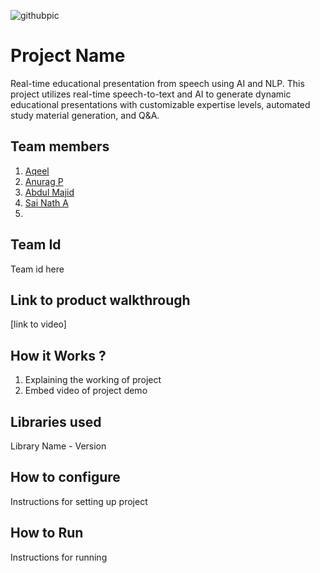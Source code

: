![githubpic](https://user-images.githubusercontent.com/126552313/221784874-670cd550-8440-4f18-bc5e-44257752c230.png)

# Project Name
Real-time educational presentation from speech using AI and NLP. This project utilizes real-time speech-to-text and AI to generate dynamic educational presentations with customizable expertise levels, automated study material generation, and Q&A.

## Team members
1. [Aqeel](github.com/aqeelshamz)
2. [Anurag P](github.com/anuragrajanp)
3. [Abdul Majid](github.com/majid-2002)
4. [Sai Nath A](github.com/sai-na)
5. 
## Team Id
Team id here
## Link to product walkthrough
[link to video]
## How it Works ?
1. Explaining the working of project
2. Embed video of project demo
## Libraries used
Library Name - Version
## How to configure
Instructions for setting up project
## How to Run
Instructions for running
